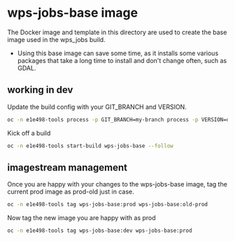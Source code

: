 # wps-jobs-base image

The Docker image and template in this directory are used to create the base image used in the wps_jobs build.

- Using this base image can save some time, as it installs some various packages that take a long time to install and don't change often, such as GDAL.

## working in dev

Update the build config with your GIT_BRANCH and VERSION.

```bash
oc -n e1e498-tools process -p GIT_BRANCH=my-branch process -p VERSION=dd-mm-yyyy -f ./openshift/build.yaml | oc -n e1e498-tools apply -f -
```

Kick off a build

```bash
oc -n e1e498-tools start-build wps-jobs-base --follow
```

## imagestream management

Once you are happy with your changes to the wps-jobs-base image, tag the current prod image as prod-old just in case.

```bash
oc -n e1e498-tools tag wps-jobs-base:prod wps-jobs-base:old-prod
```

Now tag the new image you are happy with as prod

```bash
oc -n e1e498-tools tag wps-jobs-base:dev wps-jobs-base:prod
```
